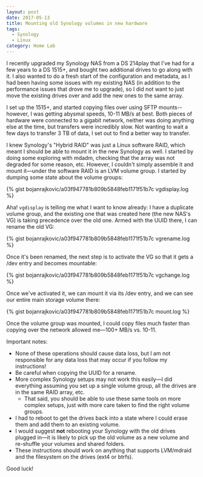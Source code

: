 ```yaml
---
layout: post
date: 2017-05-13
title: Mounting old Synology volumes in new hardware
tags:
  - Synology
  - Linux
category: Home Lab
---
```


I recently upgraded my Synology NAS from a DS 214play that I've had for a few
years to a DS 1515+, and bought two additional drives to go along with it. I
also wanted to do a fresh start of the configuration and metadata, as I had been
having some issues with my existing NAS (in addition to the performance issues
that drove me to upgrade), so I did not want to just move the existing drives
over and add the new ones to the same array.

I set up the 1515+, and started copying files over using SFTP mounts--however, I
was getting abysmal speeds, 10-11 MB/s at best. Both pieces of hardware were
connected to a gigabit network, neither was doing anything else at the time, but
transfers were incredibly slow. Not wanting to wait a few days to transfer 3 TB
of data, I set out to find a better way to transfer.

I knew Synology's "Hybrid RAID" was just a Linux software RAID, which meant I
should be able to mount it in the new Synology as well. I started by doing some
exploring with mdadm, checking that the array was not degraded for some reason,
etc. However, I couldn't simply assemble it and mount it&mdash;under the
software RAID is an LVM volume group. I started by dumping some state about the
volume groups:

{% gist bojanrajkovic/a03f947781b809b5848feb1171f51b7c vgdisplay.log %}

Aha! `vgdisplay` is telling me what I want to know already: I have a duplicate
volume group, and the existing one that was created here (the new NAS's VG) is
taking precedence over the old one. Armed with the UUID there, I can rename the
old VG:

{% gist bojanrajkovic/a03f947781b809b5848feb1171f51b7c vgrename.log %}

Once it's been renamed, the next step is to activate the VG so that it gets a
/dev entry and becomes mountable:

{% gist bojanrajkovic/a03f947781b809b5848feb1171f51b7c vgchange.log %}

Once we've activated it, we can mount it via its /dev entry, and we can see our
entire main storage volume there:

{% gist bojanrajkovic/a03f947781b809b5848feb1171f51b7c mount.log %}

Once the volume group was mounted, I could copy files much faster than copying
over the network allowed me&mdash;100+ MB/s vs. 10-11.

Important notes:

* None of these operations should cause data loss, but I am not responsible for
  any data loss that may occur if you follow my instructions!
* Be careful when copying the UUID for a rename.
* More complex Synology setups may not work this easily&mdash;I did everything
  assuming you set up a single volume group, all the drives are in the same RAID
  array, etc.
  * That said, you should be able to use these same tools on more complex
    setups, just with more care taken to find the right volume groups.
* I had to reboot to get the drives back into a state where I could erase them
  and add them to an existing volume.
* I would suggest **not** rebooting your Synology with the old drives plugged
  in&mdash;it is likely to pick up the old volume as a new volume and re-shuffle
  your volumes and shared folders.
* These instructions should work on anything that supports LVM/mdraid and the
  filesystem on the drives (ext4 or btrfs).

Good luck!
